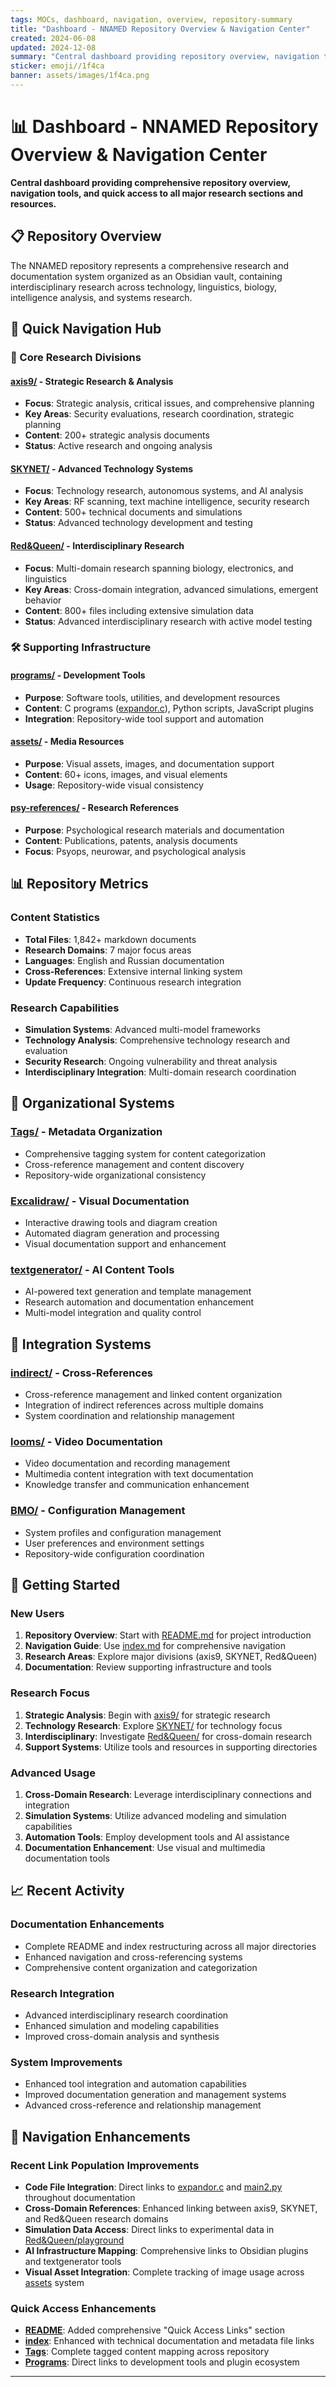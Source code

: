 ```yaml
---
tags: MOCs, dashboard, navigation, overview, repository-summary
title: "Dashboard - NNAMED Repository Overview & Navigation Center"
created: 2024-06-08
updated: 2024-12-08
summary: "Central dashboard providing repository overview, navigation tools, and quick access to major sections"
sticker: emoji//1f4ca
banner: assets/images/1f4ca.png
---
```


# 📊 Dashboard - NNAMED Repository Overview & Navigation Center

**Central dashboard providing comprehensive repository overview, navigation tools, and quick access to all major research sections and resources.**

## 📋 Repository Overview

The NNAMED repository represents a comprehensive research and documentation system organized as an Obsidian vault, containing interdisciplinary research across technology, linguistics, biology, intelligence analysis, and systems research.

## 🎯 Quick Navigation Hub

### 🔬 Core Research Divisions

#### **[axis9/](axis9/axis9.md)** - Strategic Research & Analysis
- **Focus**: Strategic analysis, critical issues, and comprehensive planning
- **Key Areas**: Security evaluations, research coordination, strategic planning
- **Content**: 200+ strategic analysis documents
- **Status**: Active research and ongoing analysis

#### **[SKYNET/](SKYNET/SKYNET.md)** - Advanced Technology Systems
- **Focus**: Technology research, autonomous systems, and AI analysis
- **Key Areas**: RF scanning, text machine intelligence, security research
- **Content**: 500+ technical documents and simulations
- **Status**: Advanced technology development and testing

#### **[Red&Queen/](Red&Queen/Red&Queen.md)** - Interdisciplinary Research
- **Focus**: Multi-domain research spanning biology, electronics, and linguistics
- **Key Areas**: Cross-domain integration, advanced simulations, emergent behavior
- **Content**: 800+ files including extensive simulation data
- **Status**: Advanced interdisciplinary research with active model testing

### 🛠️ Supporting Infrastructure

#### **[programs/](programs/programs.md)** - Development Tools
- **Purpose**: Software tools, utilities, and development resources
- **Content**: C programs ([expandor.c](expandor.c)), Python scripts, JavaScript plugins
- **Integration**: Repository-wide tool support and automation

#### **[assets/](assets/assets.md)** - Media Resources
- **Purpose**: Visual assets, images, and documentation support
- **Content**: 60+ icons, images, and visual elements
- **Usage**: Repository-wide visual consistency

#### **[psy-references/](psy-references/psy-references.md)** - Research References
- **Purpose**: Psychological research materials and documentation
- **Content**: Publications, patents, analysis documents
- **Focus**: Psyops, neurowar, and psychological analysis

## 📊 Repository Metrics

### Content Statistics
- **Total Files**: 1,842+ markdown documents
- **Research Domains**: 7 major focus areas
- **Languages**: English and Russian documentation
- **Cross-References**: Extensive internal linking system
- **Update Frequency**: Continuous research integration

### Research Capabilities
- **Simulation Systems**: Advanced multi-model frameworks
- **Technology Analysis**: Comprehensive technology research and evaluation
- **Security Research**: Ongoing vulnerability and threat analysis
- **Interdisciplinary Integration**: Multi-domain research coordination

## 🎨 Organizational Systems

### **[Tags/](Tags/Tags.md)** - Metadata Organization
- Comprehensive tagging system for content categorization
- Cross-reference management and content discovery
- Repository-wide organizational consistency

### **[Excalidraw/](Excalidraw/Excalidraw.md)** - Visual Documentation
- Interactive drawing tools and diagram creation
- Automated diagram generation and processing
- Visual documentation support and enhancement

### **[textgenerator/](textgenerator/textgenerator.md)** - AI Content Tools
- AI-powered text generation and template management
- Research automation and documentation enhancement
- Multi-model integration and quality control

## 🔗 Integration Systems

### **[indirect/](indirect/indirect.md)** - Cross-References
- Cross-reference management and linked content organization
- Integration of indirect references across multiple domains
- System coordination and relationship management

### **[looms/](looms/looms.md)** - Video Documentation
- Video documentation and recording management
- Multimedia content integration with text documentation
- Knowledge transfer and communication enhancement

### **[BMO/](BMO/README.md)** - Configuration Management
- System profiles and configuration management
- User preferences and environment settings
- Repository-wide configuration coordination

## 🚀 Getting Started

### New Users
1. **Repository Overview**: Start with [README.md](README.md) for project introduction
2. **Navigation Guide**: Use [index.md](index.md) for comprehensive navigation
3. **Research Areas**: Explore major divisions (axis9, SKYNET, Red&Queen)
4. **Documentation**: Review supporting infrastructure and tools

### Research Focus
1. **Strategic Analysis**: Begin with [axis9/](axis9/axis9.md) for strategic research
2. **Technology Research**: Explore [SKYNET/](SKYNET/SKYNET.md) for technology focus
3. **Interdisciplinary**: Investigate [Red&Queen/](Red&Queen/Red&Queen.md) for cross-domain research
4. **Support Systems**: Utilize tools and resources in supporting directories

### Advanced Usage
1. **Cross-Domain Research**: Leverage interdisciplinary connections and integration
2. **Simulation Systems**: Utilize advanced modeling and simulation capabilities
3. **Automation Tools**: Employ development tools and AI assistance
4. **Documentation Enhancement**: Use visual and multimedia documentation tools

## 📈 Recent Activity

### Documentation Enhancements
- Complete README and index restructuring across all major directories
- Enhanced navigation and cross-referencing systems
- Comprehensive content organization and categorization

### Research Integration
- Advanced interdisciplinary research coordination
- Enhanced simulation and modeling capabilities
- Improved cross-domain analysis and synthesis

### System Improvements
- Enhanced tool integration and automation capabilities
- Improved documentation generation and management systems
- Advanced cross-reference and relationship management

## 🔗 Navigation Enhancements

### Recent Link Population Improvements
- **Code File Integration**: Direct links to [expandor.c](expandor.c) and [main2.py](.obsidian/scripts/python/main2.py) throughout documentation
- **Cross-Domain References**: Enhanced linking between axis9, SKYNET, and Red&Queen research domains
- **Simulation Data Access**: Direct links to experimental data in [Red&Queen/playground](Red&Queen/playground/playground.md)
- **AI Infrastructure Mapping**: Comprehensive links to Obsidian plugins and textgenerator tools
- **Visual Asset Integration**: Complete tracking of image usage across [assets](assets/assets.md) system

### Quick Access Enhancements
- **[README](README.md)**: Added comprehensive "Quick Access Links" section
- **[index](index.md)**: Enhanced with technical documentation and metadata file links
- **[Tags](Tags/Tags.md)**: Complete tagged content mapping across repository
- **[Programs](programs/programs.md)**: Direct links to development tools and plugin ecosystem

---

```folder-index-content
```
<!-- 7B860D26 -->